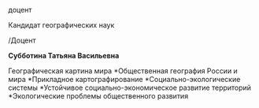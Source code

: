 доцент

Кандидат географических наук

/Доцент

**Субботина Татьяна Васильевна**

Географическая картина мира
	*Общественная география России и мира
	*Прикладное картографирование
	*Социально-экологические системы
	*Устойчивое социально-экономическое развитие территорий
	*Экологические проблемы общественного развития